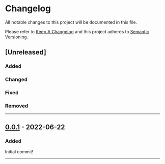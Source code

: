 # Changelog

All notable changes to this project will be documented in this file.

Please refer to [Keep A Changelog](https://keepachangelog.com)
and this project adheres to [Semantic Versioning](https://semver.org/spec/v2.0.0.html).

## [Unreleased]

### Added

### Changed

### Fixed

### Removed

---

## [0.0.1] - 2022-06-22

### Added

Initial commit!

---

[0.0.1]: https://github.com/HenryHall/Vite-React-TypeScript-Skeleton/releases/tag/v0.0.1
